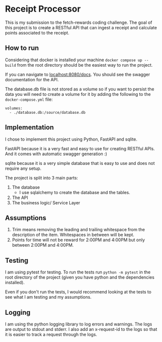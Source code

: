 # Receipt Processor

This is my submission to the fetch-rewards coding challenge. The goal of this project is to create a RESTful API that can
ingest a receipt and calculate points associated to the receipt.

## How to run

Considering that docker is installed your machine `docker compose up --build` from the root directory should be the easiest way to run the project.

If you can navigate to
[localhost:8080/docs](localhost:8080/docs). You should see the swagger documentation for the API.

The database.db file is not stored as a volume so if you want to persist the data you will need to create a volume for it by adding the following to the `docker-compose.yml` file:
```
volumes:
  - ./database.db:/source/database.db
```

## Implementation

I chose to implement this project using Python, FastAPI and sqlite. 

FastAPI because it is a very fast and easy to use for creating RESTful APIs. And it comes with automatic swagger generation :)

sqlite because it is a very simple database that is easy to use and does not require any setup.

The project is split into 3 main parts:
1. The database
   - I use sqlalchemy to create the database and the tables.
2. The API
3. The business logic/ Service Layer


## Assumptions

1. Trim means removing the leading and trailing whitespace from the description of the item. Whitespaces in between will be kept.
2. Points for time will not be reward for 2:00PM and 4:00PM but only between 2:00PM and 4:00PM.

## Testing
I am using pytest for testing. To run the tests run `python -m pytest` in the root directory of the project (given you have python and the dependencies installed).

Even if you don't run the tests, I would recommend looking at the tests to see what I am testing and my assumptions.


## Logging
I am using the python logging library to log errors and warnings. The logs are output to stdout and stderr.
I also add an x-request-id to the logs so that it is easier to track a request through the logs.
